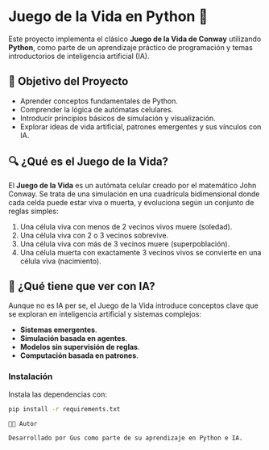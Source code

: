 # Juego de la Vida en Python 🧬

Este proyecto implementa el clásico **Juego de la Vida de Conway** utilizando **Python**, como parte de un aprendizaje práctico de programación y temas introductorios de inteligencia artificial (IA).

## 🎯 Objetivo del Proyecto

- Aprender conceptos fundamentales de Python.
- Comprender la lógica de autómatas celulares.
- Introducir principios básicos de simulación y visualización.
- Explorar ideas de vida artificial, patrones emergentes y sus vínculos con IA.

## 🔍 ¿Qué es el Juego de la Vida?

El **Juego de la Vida** es un autómata celular creado por el matemático John Conway. Se trata de una simulación en una cuadrícula bidimensional donde cada celda puede estar viva o muerta, y evoluciona según un conjunto de reglas simples:

1. Una célula viva con menos de 2 vecinos vivos muere (soledad).
2. Una célula viva con 2 o 3 vecinos sobrevive.
3. Una célula viva con más de 3 vecinos muere (superpoblación).
4. Una célula muerta con exactamente 3 vecinos vivos se convierte en una célula viva (nacimiento).

## 🧠 ¿Qué tiene que ver con IA?

Aunque no es IA per se, el Juego de la Vida introduce conceptos clave que se exploran en inteligencia artificial y sistemas complejos:

- **Sistemas emergentes**.
- **Simulación basada en agentes**.
- **Modelos sin supervisión de reglas**.
- **Computación basada en patrones**.

### Instalación

Instala las dependencias con:

```bash
pip install -r requirements.txt

🧑‍💻 Autor

Desarrollado por Gus como parte de su aprendizaje en Python e IA.

